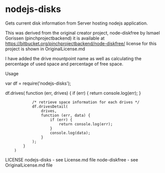 nodejs-disks
============

Gets current disk information from Server hosting nodejs application.

This was derived from the original creator project, node-diskfree by Ismael Gorissen (pinchprojectbackend) it is available at https://bitbucket.org/pinchprojectbackend/node-diskfree/ license for this project is shown in OriginalLicense.md

I have added the drive mountpoint name as well as calculating the percentage of used space and percentage of free space.

Usage

var df = require('nodejs-disks');

df.drives(
            function (err, drives) {
                if (err) {
                    return console.log(err);
                }

                /* retrieve space information for each drives */
                df.drivesDetail(
                    drives,
                    function (err, data) {
                        if (err) {
                            return console.log(err);
                        }
                        console.log(data);
                    }
                );
            }
        )


LICENSE
nodejs-disks - see License.md file
node-diskfree - see OriginalLicense.md file


